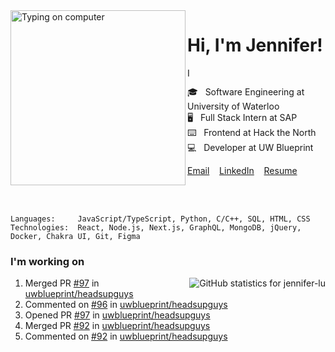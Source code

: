 <img alt="Typing on computer" align="left" src="https://user-images.githubusercontent.com/49915445/159070893-e409d37a-b21e-4943-91de-8976e11f349b.gif" height="280" />

# Hi, I'm Jennifer!

<img alt="I enjoy programming, visual arts, and going on long walks." src="https://user-images.githubusercontent.com/49915445/159070426-1376b768-0480-4acb-ab42-4b4a0da54a23.gif" height="15" />

🎓&nbsp;&nbsp;&nbsp;Software Engineering at University of Waterloo  
🖥️&nbsp;&nbsp;&nbsp;Full Stack Intern at SAP  
⌨️&nbsp;&nbsp;&nbsp;Frontend at Hack the North  
💻&nbsp;&nbsp;&nbsp;Developer at UW Blueprint  

[Email](mailto:jenniferlugm@gmail.com)&nbsp;&nbsp;&nbsp;
[LinkedIn](https://www.linkedin.com/in/-jennifer/)&nbsp;&nbsp;&nbsp;
[Resume](https://drive.google.com/file/d/1NBUjgKfokq86oI6E6V_iHDXel4qRYI3R/view?usp=sharing)&nbsp;&nbsp;&nbsp;

<br /><br />

```
Languages:     JavaScript/TypeScript, Python, C/C++, SQL, HTML, CSS
Technologies:  React, Node.js, Next.js, GraphQL, MongoDB, jQuery, Docker, Chakra UI, Git, Figma
```

### I'm working on

<img align=right alt="GitHub statistics for jennifer-lu" src="https://github-readme-stats.vercel.app/api?username=jennifer-lu&count_private=true&hide_title=true&hide_border=true&show_icons=true&bg_color=e9e3d9&text_color=817a69&title_color=817a69&icon_color=817a69" />

<!--START_SECTION:activity-->
1. Merged PR [#97](https://github.com/uwblueprint/headsupguys/pull/97) in [uwblueprint/headsupguys](https://github.com/uwblueprint/headsupguys)
2. Commented on [#96](https://github.com/uwblueprint/headsupguys/issues/96) in [uwblueprint/headsupguys](https://github.com/uwblueprint/headsupguys)
3. Opened PR [#97](https://github.com/uwblueprint/headsupguys/pull/97) in [uwblueprint/headsupguys](https://github.com/uwblueprint/headsupguys)
4. Merged PR [#92](https://github.com/uwblueprint/headsupguys/pull/92) in [uwblueprint/headsupguys](https://github.com/uwblueprint/headsupguys)
5. Commented on [#92](https://github.com/uwblueprint/headsupguys/issues/92) in [uwblueprint/headsupguys](https://github.com/uwblueprint/headsupguys)
<!--END_SECTION:activity-->
